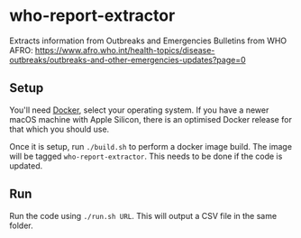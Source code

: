 # who-report-extractor
Extracts information from Outbreaks and Emergencies Bulletins from WHO AFRO: https://www.afro.who.int/health-topics/disease-outbreaks/outbreaks-and-other-emergencies-updates?page=0


## Setup

You'll need [Docker](https://www.docker.com), select your operating system. If
you have a newer macOS machine with Apple Silicon, there is an optimised Docker
release for that which you should use.

Once it is setup, run `./build.sh` to perform a docker image build. The image
will be tagged `who-report-extractor`. This needs to be done if the code is
updated.

## Run

Run the code using `./run.sh URL`. This will output a CSV file in the same folder.
